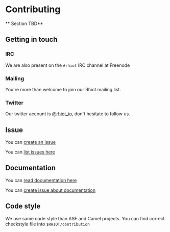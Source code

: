 # Contributing

** Section TBD**

## Getting in touch

### IRC

We are also present on the `#rhiot` IRC channel at Freenode 

### Mailing

You're more than welcome to join our Rhiot mailing list. 


### Twitter

Our twitter account is  [@rhiot_io](http://twitter.com/rhiot_io), don't hesitate to follow us.

## Issue

You can [create an issue](https://github.com/rhiot/rhiot/issues/new)

You can [list issues here](https://github.com/rhiot/rhiot/issues)

## Documentation

You can [read documentation here](https://rhiot.gitbooks.io/rhiotdocumentation/content/)

You can [create issue about documentation ](https://github.com/rhiot/rhiot/issues/new)

## Code style

We use same code style than ASF and Camel projects.
You can find correct checkstyle file into `$RHIOT/contribution`

